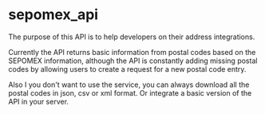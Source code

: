 # sepomex_api

The purpose of this API is to help developers on their address integrations.

Currently the API returns basic information from postal codes based on the SEPOMEX information, although the API is constantly adding missing postal codes by allowing users to create a request for a new postal code entry.

Also I you don't want to use the service, you can always download all the postal codes in json, csv or xml format. Or integrate a basic version of the API in your server.
